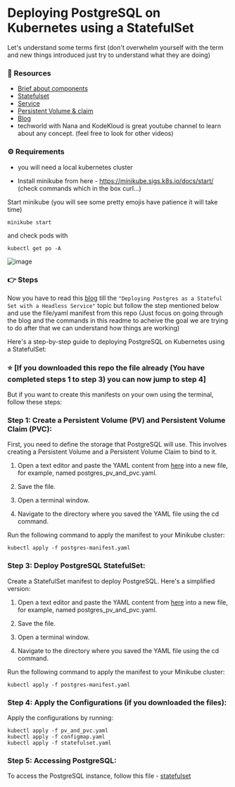 # Deploying PostgreSQL on Kubernetes using a StatefulSet

Let's understand some terms first (don't overwhelm yourself with the term and new things introduced just try to understand what they are doing)

### 🎥 Resources 
- [Brief about components](https://youtu.be/Krpb44XR0bk?si=Ws-FRFg9GSUMFEZV)
- [Statefulset](https://youtu.be/Vrxr-7rjkvM?si=wjOlICkt78X2aEGa)
- [Service](https://youtu.be/T4Z7visMM4E?si=fdCjBkNU3GxqfDW9)
- [Persistent Volume & claim](https://youtu.be/0swOh5C3OVM?si=uQ8zCszBXvZ2Ag8l)
- [Blog](https://kodekloud.com/blog/deploy-postgresql-kubernetes/#deploying-postgres-as-a-stateful-set-with-a-headless-service)
- techworld with Nana and KodeKloud is great youtube channel to learn about any concept. (feel free to look for other videos)

### ⚙️ Requirements
  - you will need a local kubernetes cluster
  
  - Install minikube from here - https://minikube.sigs.k8s.io/docs/start/ (check commands which in the box curl...)

Start minikube (you will see some pretty emojis have patience it will take time)
```
minikube start
```
and check pods with
```
kubectl get po -A
```
![image](https://github.com/ritesh-karankal/postgressql-statefulset/assets/71586008/e8ba456a-d449-491c-bb25-abd9b5a47091)


### 👉 Steps
Now you have to read this [blog](https://kodekloud.com/blog/deploy-postgresql-kubernetes/#deploying-postgres-as-a-stateful-set-with-a-headless-service) till the ```"Deploying Postgres as a Stateful Set with a Headless Service"``` topic but follow the step mentioned below and use the file/yaml manifest from this repo (Just focus on going through the blog and the commands in this readme to acheive the goal we are trying to do after that we can understand how things are working)

Here's a step-by-step guide to deploying PostgreSQL on Kubernetes using a StatefulSet:
### ⭐️ [If you downloaded this repo the file already (You have completed steps 1 to step 3) you can now jump to step 4]
But if you want to create this manifests on your own using the terminal, follow these steps:

### Step 1: Create a Persistent Volume (PV) and Persistent Volume Claim (PVC):
First, you need to define the storage that PostgreSQL will use. This involves creating a Persistent Volume and a Persistent Volume Claim to bind to it.

1. Open a text editor and paste the YAML content from [here]() into a new file, for example, named postgres_pv_and_pvc.yaml.

2. Save the file.

3. Open a terminal window.

4. Navigate to the directory where you saved the YAML file using the cd command.

  Run the following command to apply the manifest to your Minikube cluster:

```
kubectl apply -f postgres-manifest.yaml
```

### Step 3: Deploy PostgreSQL StatefulSet:
Create a StatefulSet manifest to deploy PostgreSQL. Here's a simplified version:
1. Open a text editor and paste the YAML content from [here]() into a new file, for example, named postgres_pv_and_pvc.yaml.

2. Save the file.

3. Open a terminal window.

4. Navigate to the directory where you saved the YAML file using the cd command.

  Run the following command to apply the manifest to your Minikube cluster:

```
kubectl apply -f postgres-manifest.yaml
```

### Step 4: Apply the Configurations (if you downloaded the files):
Apply the configurations by running:

```
kubectl apply -f pv_and_pvc.yaml
kubectl apply -f configmap.yaml
kubectl apply -f statefulset.yaml
```

### Step 5: Accessing PostgreSQL:
To access the PostgreSQL instance, follow this file - [statefulset](statefulset.md)
